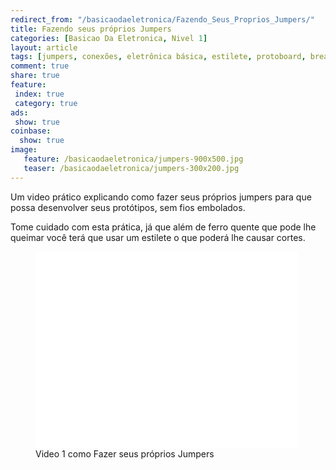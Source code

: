 ```yaml
---
redirect_from: "/basicaodaeletronica/Fazendo_Seus_Proprios_Jumpers/"
title: Fazendo seus próprios Jumpers
categories: [Basicao Da Eletronica, Nivel 1]
layout: article
tags: [jumpers, conexões, eletrônica básica, estilete, protoboard, breadboard, circuitos, protótipos]
comment: true
share: true
feature:
 index: true
 category: true
ads: 
 show: true
coinbase:
  show: true
image:
   feature: /basicaodaeletronica/jumpers-900x500.jpg
   teaser: /basicaodaeletronica/jumpers-300x200.jpg
---
```

Um video prático explicando como fazer seus próprios jumpers para que possa desenvolver seus protótipos, sem fios embolados.

<!--more-->
Tome cuidado com esta prática, já que além de ferro quente que pode lhe queimar
você terá que usar um estilete o que poderá lhe causar cortes.

<figure>
<iframe width="420" height="315" src="//www.youtube.com/embed/eL77eZvyFpw" frameborder="0" allowfullscreen></iframe>
<figcaption>Video 1 como Fazer seus próprios Jumpers</figcaption>
</figure>

